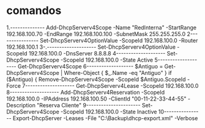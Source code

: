 # comandos
1.--------------
Add-DhcpServerv4Scope -Name "RedInterna" -StartRange 192.168.100.70 -EndRange 192.168.100.100 -SubnetMask 255.255.255.0
2----------------
Set-DhcpServerv4OptionValue -ScopeId 192.168.100.0 -Router 192.168.100.1
3-.--------------------
Set-DhcpServerv4OptionValue -ScopeId 192.168.100.0 -DnsServer 8.8.8.8
4--------------------
Set-DhcpServerv4Scope -ScopeId 192.168.100.0 -State Active
5--------------------
Get-DhcpServerv4Scope
6-------------------
$Antiguo = Get-DhcpServerv4Scope | Where-Object { $_.Name -eq "Antiguo" }
if ($Antiguo) {
    Remove-DhcpServerv4Scope -ScopeId $Antiguo.ScopeId -Force
7--------------------
Get-DhcpServerv4Lease -ScopeId 192.168.100.0
8--------------------
Add-DhcpServerv4Reservation -ScopeId 192.168.100.0 -IPAddress 192.168.100.50 -ClientId "00-11-22-33-44-55" -Description "Reserva Cliente"
9----------------------
Set-DhcpServerv4Scope -ScopeId 192.168.100.0 -State Inactive
10----------------
Export-DhcpServer -Leases -File "C:\Backup\dhcp-export.xml" -Verbose

